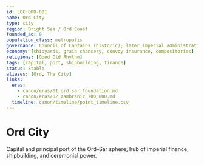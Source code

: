 ```yaml
---
id: LOC:ORD-001
name: Ord City
type: city
region: Bright Sea / Ord Coast
founded_ao: 0
population_class: metropolis
governance: Council of Captains (historic); later imperial administration
economy: [shipyards, grain chancery, convoy insurance, compositories]
religions: [Good Old Rhythm]
tags: [capital, port, shipbuilding, finance]
status: Stable
aliases: [Ord, The City]
links:
  eras:
    - canon/eras/01_ord_sar_foundation.md
    - canon/eras/02_zambranic_700_800.md
  timeline: canon/timeline/point_timeline.csv
---
```


# Ord City
Capital and principal port of the Ord–Sar sphere; hub of imperial finance, shipbuilding, and ceremonial power.
